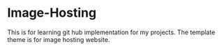 # Image-Hosting
This is for learning git hub implementation for my projects. The template theme is for image hosting website.
